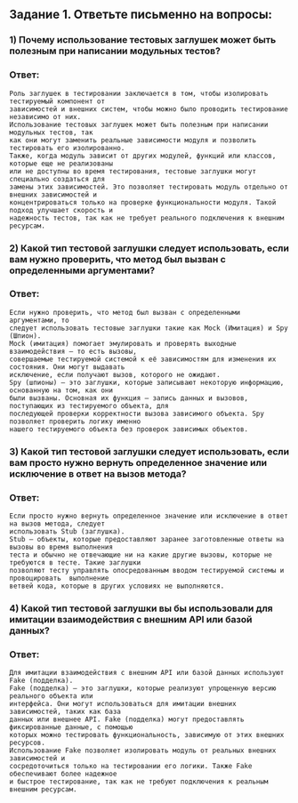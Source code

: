 ## Задание 1. Ответьте письменно на вопросы:


### 1) Почему использование тестовых заглушек может быть полезным при написании модульных тестов?

### Ответ:
```
Роль заглушек в тестировании заключается в том, чтобы изолировать тестируемый компонент от
зависимостей и внешних систем, чтобы можно было проводить тестирование независимо от них.
Использование тестовых заглушек может быть полезным при написании модульных тестов, так
как они могут заменить реальные зависимости модуля и позволить тестировать его изолированно.
Также, когда модуль зависит от других модулей, функций или классов, которые еще не реализованы
или не доступны во время тестирования, тестовые заглушки могут специально создаться для
замены этих зависимостей. Это позволяет тестировать модуль отдельно от внешних зависимостей и
концентрироваться только на проверке функциональности модуля. Такой подход улучшает скорость и
надежность тестов, так как не требует реального подключения к внешним ресурсам.
```

### 2) Какой тип тестовой заглушки следует использовать, если вам нужно проверить, что метод был вызван с определенными аргументами?

### Ответ:
```
Если нужно проверить, что метод был вызван с определенными аргументами, то
следует использовать тестовые заглушки такие как Mock (Имитация) и Spy (Шпион).
Mock (имитация) помогает эмулировать и проверять выходные взаимодействия – то есть вызовы,
совершаемые тестируемой системой к её зависимостям для изменения их состояния. Они могут выдавать
исключение, если получают вызов, которого не ожидают.
Spy (шпионы) – это заглушки, которые записывают некоторую информацию, основанную на том, как они
были вызваны. Основная их функция – запись данных и вызовов, поступающих из тестируемого объекта, для
последующей проверки корректности вызова зависимого объекта. Spy позволяет проверить логику именно
нашего тестируемого объекта без проверок зависимых объектов.
```

### 3) Какой тип тестовой заглушки следует использовать, если вам просто нужно вернуть определенное значение или исключение в ответ на вызов метода?

### Ответ:
```
Если просто нужно вернуть определенное значение или исключение в ответ на вызов метода, следует
использовать Stub (заглушка).
Stub – объекты, которые предоставляют заранее заготовленные ответы на вызовы во время выполнения
теста и обычно не отвечающие ни на какие другие вызовы, которые не требуются в тесте. Такие заглушки
позволяют тесту управлять опосредованным вводом тестируемой системы и провоцировать  выполнение
ветвей кода, которые в других условиях не выполняются.
```

### 4) Какой тип тестовой заглушки вы бы использовали для имитации взаимодействия с внешним API или базой данных?

### Ответ:
```
Для имитации взаимодействия с внешним API или базой данных используют Fake (подделка).
Fake (подделка) – это заглушки, которые реализуют упрощенную версию реального объекта или
интерфейса. Они могут использоваться для имитации внешних зависимостей, таких как база
данных или внешнее API. Fake (подделка) могут предоставлять фиксированные данные, с помощью
которых можно тестировать функциональность, зависимую от этих внешних ресурсов.
Использование Fake позволяет изолировать модуль от реальных внешних зависимостей и
сосредоточиться только на тестировании его логики. Также Fake обеспечивают более надежное
и быстрое тестирование, так как не требуют подключения к реальным внешним ресурсам.
```

